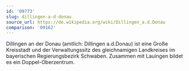 ```yaml
---
id: '09773'
slug: dillingen-a-d-donau
source_url: https://de.wikipedia.org/wiki/Dillingen_a.d.Donau
comparison: '09162'
---
```


Dillingen an der Donau (amtlich: Dillingen a.d.Donau) ist eine Große Kreisstadt und der Verwaltungssitz des gleichnamigen Landkreises im bayerischen Regierungsbezirk Schwaben. Zusammen mit Lauingen bildet es ein Doppel-Oberzentrum.

